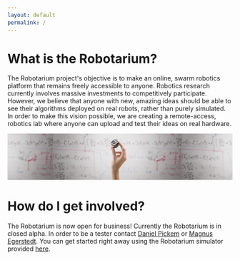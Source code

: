 ```yaml
---
layout: default
permalink: /
---
```


What is the Robotarium?
=======================
The Robotarium project's objective is to make an online, swarm robotics platform that remains freely accessible to anyone. Robotics research currently involves massive investments to competitively participate. However, we believe that anyone with new, amazing ideas should be able to see their algorithms deployed on real robots, rather than purely simulated. In order to make this vision possible, we are creating a remote-access, robotics lab where anyone can upload and test their ideas on real hardware.

![Hand Image](/assets/hand_pic.png)


How do I get involved?
======================
The Robotarium is now open for business! Currently the Robotarium is in closed alpha. In order to be a tester contact [Daniel Pickem](mailto:daniel.pickem@gatech.edu) or [Magnus Egerstedt](mailto:magnus@gatech.edu). You can get started right away using the Robotarium simulator provided [here](/get_started/).
